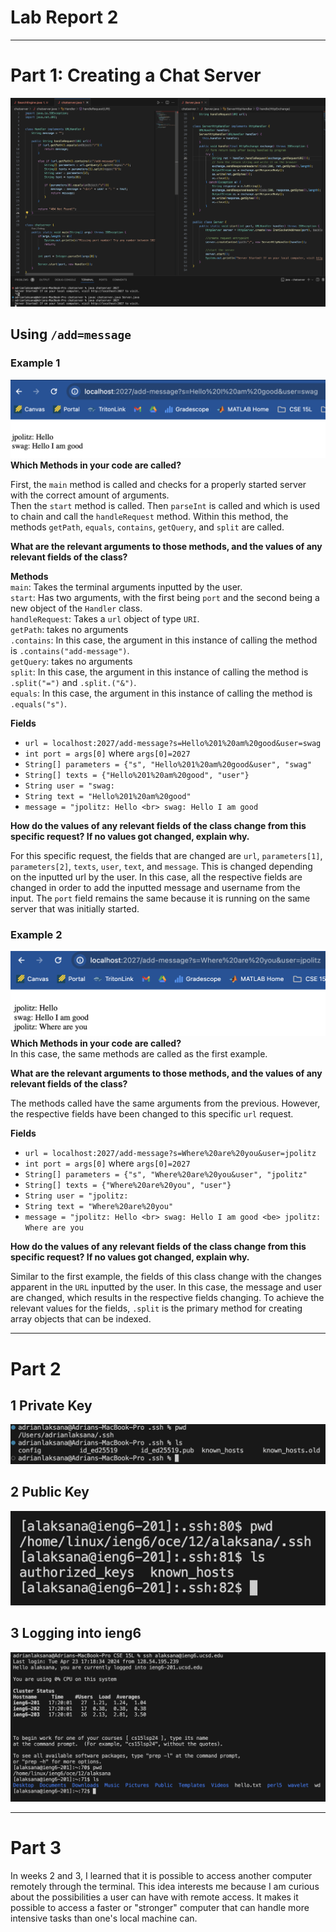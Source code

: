 # **Lab Report 2**
***
# Part 1: Creating a Chat Server
![Image](chatserver.png)

## Using `/add=message`  
### Example 1
![Image](chat1.png)
**Which Methods in your code are called?**  

First, the `main` method is called and checks for a properly started server with the correct amount of arguments.  
Then the `start` method is called. Then `parseInt` is called and which is used to chain and call the `handleRequest` method. Within this method, the methods `getPath`, `equals`, `contains`, `getQuery`, and `split` are called.  
  
**What are the relevant arguments to those methods, and the values of any relevant fields of the class?**  

**Methods**  
`main`: Takes the terminal arguments inputted by the user.  
`start`: Has two arguments, with the first being `port` and the second being a new object of the `Handler` class.  
`handleRequest`: Takes a `url` object of type `URI`.  
`getPath`: takes no arguments  
`.contains`: In this case, the argument in this instance of calling the method is `.contains("add-message")`.  
`getQuery`: takes no arguments  
`split`: In this case, the argument in this instance of calling the method is `.split("=")` and `.split.("&")`.  
`equals`: In this case, the argument in this instance of calling the method is `.equals("s")`.  

**Fields**  
  - `url = localhost:2027/add-message?s=Hello%201%20am%20good&user=swag`
  - `int port = args[0]` where `args[0]=2027`  
  - `String[] parameters = {"s", "Hello%201%20am%20good&user", "swag"`  
  - `String[] texts = {"Hello%201%20am%20good", "user"}`  
  - `String user = "swag:`  
  - `String text = "Hello%201%20am%20good"`  
  - `message = "jpolitz: Hello <br> swag: Hello I am good`  

**How do the values of any relevant fields of the class change from this specific request? If no values got changed, explain why.**  

For this specific request, the fields that are changed are `url`, `parameters[1]`, `parameters[2]`, `texts`, `user`, `text`, and `message`. This is changed depending on the inputted url by the user. In this case, all the respective fields are changed in order to add the inputted message and username from the input. The `port` field remains the same because it is running on the same server that was initially started.


### Example 2
![Image](chat2.png)
**Which Methods in your code are called?**  
In this case, the same methods are called as the first example.

**What are the relevant arguments to those methods, and the values of any relevant fields of the class?**  

The methods called have the same arguments from the previous. However, the respective fields have been changed to this specific `url` request.

**Fields**  
  - `url = localhost:2027/add-message?s=Where%20are%20you&user=jpolitz`  
  - `int port = args[0]` where `args[0]=2027`  
  - `String[] parameters = {"s", "Where%20are%20you&user", "jpolitz"`  
  - `String[] texts = {"Where%20are%20you", "user"}`  
  - `String user = "jpolitz:`  
  - `String text = "Where%20are%20you"`  
  - `message = "jpolitz: Hello <br> swag: Hello I am good <be> jpolitz: Where are you`  

**How do the values of any relevant fields of the class change from this specific request? If no values got changed, explain why.**  

Similar to the first example, the fields of this class change with the changes apparent in the `URL` inputted by the user. In this case, the message and user are changed, which results in the respective fields changing. To achieve the relevant values for the fields, `.split` is the primary method for creating array objects that can be indexed.  
***
# Part 2  
## 1 Private Key
![Image](private.png)  

## 2 Public Key
![Image](public.png)  

## 3 Logging into ieng6  
![Image](ieng6.png)  
***
# Part 3
In weeks 2 and 3, I learned that it is possible to access another computer remotely through the terminal. This idea interests me because I am curious about the possibilities a user can have with remote access. It makes it possible to access a faster or "stronger" computer that can handle more intensive tasks than one's local machine can.
